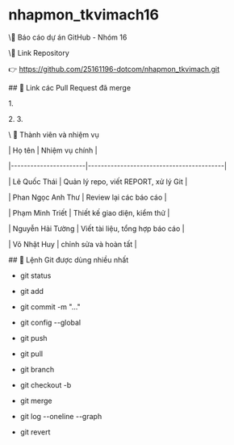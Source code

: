 # nhapmon\_tkvimach16
\📄 Báo cáo dự án GitHub - Nhóm 16



\🔗 Link Repository

👉 https://github.com/25161196-dotcom/nhapmon_tkvimach.git



\## 🔀 Link các Pull Request đã merge

1\. 

2\. 
3\.


\ 👥 Thành viên và nhiệm vụ

| Họ tên                | Nhiệm vụ chính                           |

|-----------------------|------------------------------------------|

| Lê Quốc Thái  | Quản lý repo, viết REPORT, xử lý Git     |

| Phan Ngọc Anh Thư | Review lại các báo cáo                   |

| Phạm Minh Triết   | Thiết kế giao diện, kiểm thử             |

| Nguyễn Hải Tường      | Viết tài liệu, tổng hợp báo cáo          |

| Võ Nhật Huy    | chỉnh sửa và hoàn tất                    |

\## 🧰 Lệnh Git được dùng nhiều nhất

- git status

- git add

- git commit -m "..."

- git config --global

- git push

- git pull

- git branch

- git checkout -b <ten-nhanh>

- git merge <ten-nhanh>

- git log --oneline --graph

- git revert <commit>

